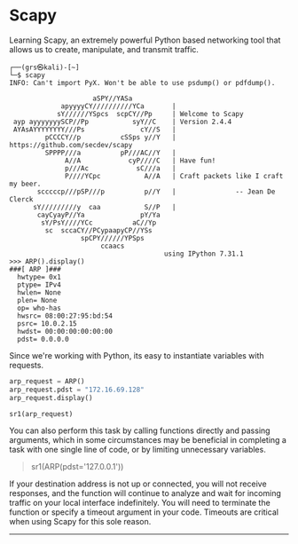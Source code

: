 # Scapy

Learning Scapy, an extremely powerful Python based networking tool that allows us to create, manipulate, and transmit traffic.

```
┌──(grs㉿kali)-[~]
└─$ scapy
INFO: Can't import PyX. Won't be able to use psdump() or pdfdump().
                                      
                     aSPY//YASa       
             apyyyyCY//////////YCa       |
            sY//////YSpcs  scpCY//Pp     | Welcome to Scapy
 ayp ayyyyyyySCP//Pp           syY//C    | Version 2.4.4
 AYAsAYYYYYYYY///Ps              cY//S   |
         pCCCCY//p          cSSps y//Y   | https://github.com/secdev/scapy
         SPPPP///a          pP///AC//Y   |
              A//A            cyP////C   | Have fun!
              p///Ac            sC///a   |
              P////YCpc           A//A   | Craft packets like I craft my beer.
       scccccp///pSP///p          p//Y   |               -- Jean De Clerck
      sY/////////y  caa           S//P   |
       cayCyayP//Ya              pY/Ya
        sY/PsY////YCc          aC//Yp 
         sc  sccaCY//PCypaapyCP//YSs  
                  spCPY//////YPSps    
                       ccaacs         
                                       using IPython 7.31.1
>>> ARP().display()
###[ ARP ]### 
  hwtype= 0x1
  ptype= IPv4
  hwlen= None
  plen= None
  op= who-has
  hwsrc= 08:00:27:95:bd:54
  psrc= 10.0.2.15
  hwdst= 00:00:00:00:00:00
  pdst= 0.0.0.0
```

Since we're working with Python, its easy to instantiate variables with requests.

```python
arp_request = ARP()
arp_request.pdst = "172.16.69.128"
arp_request.display()

sr1(arp_request)
```

You can also perform this task by calling functions directly and passing arguments, which in some circumstances may be beneficial in completing a task with one single line of code, or by limiting unnecessary variables.

> sr1(ARP(pdst='127.0.0.1'))

If your destination address is not up or connected, you will not receive responses, and the function will continue to analyze and wait for incoming traffic on your local interface indefinitely.  You will need to terminate the function or specify a timeout argument in your code. Timeouts are critical when using Scapy for this sole reason.

---

